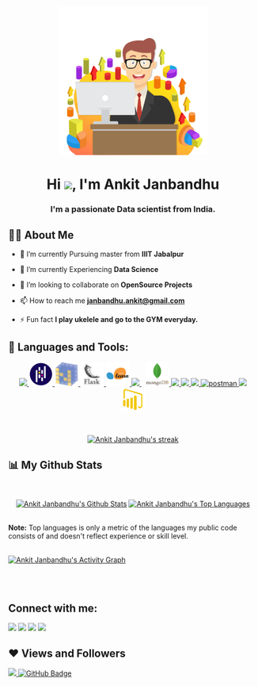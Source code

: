 <p align="center">
<a href="#"><img width="300px" height="auto" src="static/cover.svg" height="100px"/></a></p>

<h1 align="center">Hi <img src="https://raw.githubusercontent.com/MartinHeinz/MartinHeinz/master/wave.gif" width="50px">, I'm Ankit Janbandhu</h1>
<h3 align="center">I'm a passionate Data scientist from India.</h3>


## 🙋‍♂️ About Me

- 🔭 I’m currently Pursuing master from **IIIT Jabalpur**

- 🌱 I’m currently Experiencing **Data Science**

- 👯 I’m looking to collaborate on **OpenSource Projects**

- 📫 How to reach me **janbandhu.ankit@gmail.com**

- ⚡ Fun fact **I play ukelele and go to the GYM everyday.**

## 🚀 Languages and Tools:

<p align="center"> 
    <a href="https://www.python.org" target="_blank"> <img src="https://img.icons8.com/color/48/000000/python.png"/> </a> 
    <a href="https://pandas.pydata.org/" target="_blank"> <img src="static/pandas.png"/> </a>
    <a href="https://numpy.org/" target="_blank"> <img src="static/numpy.png"/> </a>
    <a href="https://flask.palletsprojects.com/en/2.1.x/" target="_blank"> <img src="static/flask.png"/> </a> 
    <a href="https://scikit-learn.org/stable/" target="_blank"> <img src="static/sci_learn.png"/> </a> 
    <a style="padding-right:8px;" href="https://www.mysql.com/" target="_blank"> <img src="https://img.icons8.com/fluent/50/000000/mysql-logo.png"/> </a>
    <a href="https://www.mongodb.com/" target="_blank"> <img src="https://raw.githubusercontent.com/devicons/devicon/master/icons/mongodb/mongodb-original-wordmark.svg" alt="mongodb" width="48" height="48"/> </a> 
    <a href="https://www.w3.org/html/" target="_blank"> <img src="https://img.icons8.com/color/48/000000/html-5.png"/> </a> 
    <a href="https://www.w3schools.com/css/" target="_blank"> <img src="https://img.icons8.com/color/48/000000/css3.png"/> </a> 
    <a href="https://getbootstrap.com" target="_blank"> <img src="https://img.icons8.com/color/48/000000/bootstrap.png"/> </a> 
    <a href="https://postman.com" target="_blank"> <img src="https://www.vectorlogo.zone/logos/getpostman/getpostman-icon.svg" alt="postman" width="45" height="45"/> </a>   
    <a href="https://git-scm.com/" target="_blank"> <img src="https://img.icons8.com/color/48/000000/git.png"/> </a> 
    <a href="https://powerbi.microsoft.com/en-us/" target="_blank"> <img src="static/powerbi.png"/> </a> 
  
</p>

<!-- [![React Badge](https://img.shields.io/badge/-React-61DBFB?style=for-the-badge&labelColor=black&logo=react&logoColor=61DBFB)](#)  [![Javascript Badge](https://img.shields.io/badge/-Javascript-F0DB4F?style=for-the-badge&labelColor=black&logo=javascript&logoColor=F0DB4F)](#) [![Typescript Badge](https://img.shields.io/badge/-Typescript-007acc?style=for-the-badge&labelColor=black&logo=typescript&logoColor=007acc)](#) [![Nodejs Badge](https://img.shields.io/badge/-Nodejs-3C873A?style=for-the-badge&labelColor=black&logo=node.js&logoColor=3C873A)](#) [![GraphQL Badge](https://img.shields.io/badge/-GraphQl-e535ab?style=for-the-badge&labelColor=black&logo=node.js&logoColor=e535ab)](#) -->
<br/>

<p align="center">
    <a href="https://github.com/pompy001/github-readme-streak-stats">
        <img title="🔥 Get streak stats for your profile at git.io/streak-stats" alt="Ankit Janbandhu's streak" src="https://github-readme-streak-stats.herokuapp.com/?user=pompy001&theme=react&hide_border=true&stroke=0000&background=060A0CD0"/>
    </a>
</p>

## 📊 My Github Stats

  <br/>
<p align="center">
    <a href="https://github.com/pompy001/github-readme-stats"><img alt="Ankit Janbandhu's Github Stats" src="https://github-readme-stats.vercel.app/api?username=pompy001&show_icons=true&count_private=true&theme=react&hide_border=true&bg_color=0D1117"width="480" height="280"/></a>
  <a href="https://github.com/pompy001/github-readme-stats"><img alt="Ankit Janbandhu's Top Languages" src="https://github-readme-stats.vercel.app/api/top-langs/?username=pompy001&langs_count=8&count_private=true&layout=compact&theme=react&hide_border=true&bg_color=0D1117" width="480" height="280"/></a>
</p>
  <br/>
  <b>Note:</b> Top languages is only a metric of the languages my public code consists of and doesn't reflect experience or skill level.


<br/>
<br/>

<a href="https://github.com/pompy001/github-readme-activity-graph"><img alt="Ankit Janbandhu's Activity Graph" src="https://activity-graph.herokuapp.com/graph?username=pompy001&bg_color=0D1117&color=5BCDEC&line=5BCDEC&point=FFFFFF&hide_border=true" /></a>

<br/>
<br/>

## Connect with me:
<p align="left">

<a href = "https://www.linkedin.com/in/ankit-janbandhu-116a26123/"><img src="https://img.icons8.com/fluent/48/000000/linkedin.png"/></a>
<a href = "https://twitter.com/AnkitJanbandhu_"><img src="https://img.icons8.com/fluent/48/000000/twitter.png"/></a>
<a href = "https://www.instagram.com/the_pompy/"><img src="https://img.icons8.com/fluent/48/000000/instagram-new.png"/></a>
<a href = "https://www.youtube.com/channel/UCbwFj1jUozn732h0FuoW8RQ"><img src="https://img.icons8.com/color/48/000000/youtube-play.png"/></a>

</p>

## ❤ Views and Followers
<a href="https://github.com/Meghna-DAS/github-profile-views-counter">
    <img src="https://komarev.com/ghpvc/?username=pompy001">
</a>
<a href="https://github.com/pompy001?tab=followers"><img src="https://img.shields.io/github/followers/pompy001?label=Followers&style=social" alt="GitHub Badge"></a>
